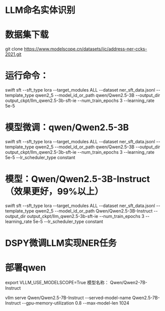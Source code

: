 # LLM命名实体识别


# 数据集下载

git clone https://www.modelscope.cn/datasets/iic/address-ner-ccks-2021.git

# 运行命令：




swift sft --sft_type lora --target_modules ALL --dataset ner_sft_data.jsonl --template_type qwen2_5 --model_id_or_path  qwen/Qwen2.5-3B  --output_dir output_ckpt/llm_qwen2.5-3b-sft-ie --num_train_epochs 3 --learning_rate 5e-5


# 模型微调：qwen/Qwen2.5-3B
swift sft --sft_type lora --target_modules ALL --dataset ner_sft_data.jsonl --template_type qwen2_5 --model_id_or_path  qwen/Qwen2.5-3B  --output_dir output_ckpt/llm_qwen2.5-3b-sft-ie --num_train_epochs 3 --learning_rate 5e-5  --lr_scheduler_type constant

# 模型：Qwen/Qwen2.5-3B-Instruct  （效果更好，99%以上）

swift sft --sft_type lora --target_modules ALL --dataset ner_sft_data.jsonl --template_type qwen2_5 --model_id_or_path  Qwen/Qwen2.5-3B-Instruct  --output_dir output_ckpt/llm_qwen2.5-3b-sft-ie --num_train_epochs 3 --learning_rate 5e-5  --lr_scheduler_type constant

# DSPY微调LLM实现NER任务




# 部署qwen
export VLLM_USE_MODELSCOPE=True
模型名称： Qwen/Qwen2-7B-Instruct

vllm serve Qwen/Qwen2.5-7B-Instruct --served-model-name Qwen2.5-7B-Instruct --gpu-memory-utilization 0.8  --max-model-len 1024 

